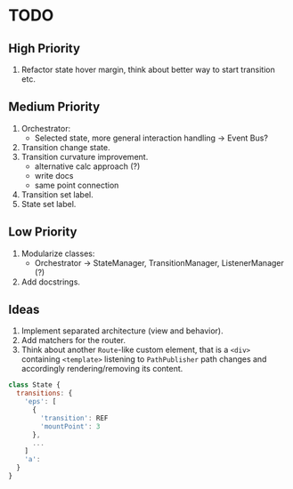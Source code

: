 # TODO

## High Priority

1. Refactor state hover margin, think about better way to start transition etc.

## Medium Priority

1. Orchestrator:
    - Selected state, more general interaction handling -> Event Bus?
1. Transition change state.
1. Transition curvature improvement.
    - alternative calc approach (?)
    - write docs
    - same point connection
1. Transition set label.
1. State set label.

## Low Priority

1. Modularize classes:
    - Orchestrator -> StateManager, TransitionManager, ListenerManager (?)
1. Add docstrings.

## Ideas

1. Implement separated architecture (view and behavior).
1. Add matchers for the router.
1. Think about another `Route`-like custom element, that is a `<div>` containing `<template>` listening to `PathPublisher` path changes and accordingly rendering/removing its content.

```js
class State {
  transitions: {
    'eps': [
      {
        'transition': REF
        'mountPoint': 3
      },
      ...
    ]
    'a':
  }
}
```
